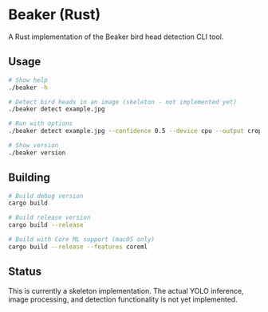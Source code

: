 # Beaker (Rust)

A Rust implementation of the Beaker bird head detection CLI tool.

## Usage

```bash
# Show help
./beaker -h

# Detect bird heads in an image (skeleton - not implemented yet)
./beaker detect example.jpg

# Run with options
./beaker detect example.jpg --confidence 0.5 --device cpu --output crops/

# Show version
./beaker version
```

## Building

```bash
# Build debug version
cargo build

# Build release version
cargo build --release

# Build with Core ML support (macOS only)
cargo build --release --features coreml
```

## Status

This is currently a skeleton implementation. The actual YOLO inference, image processing, and detection functionality is not yet implemented.

